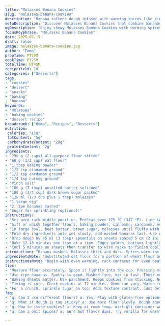 ```yaml
---
title: "Molasses Banana Cookies"
slug: "molasses-banana-cookies"
description: "Banana softens dough infused with warming spices like cinnamon and nutmeg. Molasses and brown sugar deliver rich, deep sweetness. Butter and eggs bind ingredients into tender, chewy cookies. Quick baking at moderate heat brings golden bases and chewy middles. Surface sprinkled with sugar offers slight crunch. A twist swaps ginger for cardamom and oat flour in place of some all-purpose, adding texture and lightly nutty notes. Baking time slightly cut to 12-18 minutes depending on oven. Makes around 18 cookies."
metaDescription: "Discover Molasses Banana Cookies that combine bananas, molasses, and spices for chewy, flavorful treats. Perfect for snacks or tea time."
ogDescription: "Enjoy chewy Molasses Banana Cookies with warming spices and rich sweetness, ideal for a cozy snack or dessert."
focusKeyphrase: "Molasses Banana Cookies"
date: 2025-07-19
draft: false
image: molasses-banana-cookies.jpg
author: "Emma"
prepTime: PT20M
cookTime: PT25M
totalTime: PT45M
recipeYield: 18
categories: ["Desserts"]
tags:
- "cookies"
- "dessert"
- "snacks"
- "baking"
- "banana"
keywords:
- "molasses"
- "baking cookies"
- "dessert recipe"
breadcrumb: ["Home", "Recipes", "Desserts"]
nutrition: 
 calories: "160"
 fatContent: "5g"
 carbohydrateContent: "28g"
 proteinContent: "2g"
ingredients:
- "290 g (2 cups) all-purpose flour sifted"
- "60 g (1/2 cup) oat flour"
- "1 tbsp baking powder"
- "1/2 tsp cinnamon ground"
- "1/2 tsp cardamom ground"
- "1/4 tsp nutmeg ground"
- "Pinch salt"
- "100 g (7 tbsp) unsalted butter softened"
- "180 g (3/4 cup) dark brown sugar packed"
- "110 ml (1/3 cup plus 1 tbsp) molasses"
- "1 large egg"
- "2 ripe bananas mashed"
- "Sugar for sprinkling (optional)"
instructions:
- "Set oven rack middle position. Preheat oven 175 °C (347 °F). Line two cookie sheets with parchment or silicone mats."
- "Sift or whisk together flours, baking powder, cinnamon, cardamom, nutmeg, salt in medium bowl."
- "In large bowl, beat butter, brown sugar, molasses until fluffy with mixer on medium. Add egg, mix until just combined."
- "Fold dry ingredients into wet slowly, add mashed bananas last. Use wooden spoon or low speed mixer. Batter thick and sticky."
- "Drop dough by 45 ml (3 tbsp) spoonfuls on sheets spaced 5 cm (2 in) apart. Optional sprinkle sugar on top for crunch."
- "Bake 12-18 minutes one tray at a time. Edges golden, bottoms lightly browned. Avoid overbaking to keep chewiness."
- "Cool 5 minutes on sheets then transfer to wire racks to finish cooling."
introduction: "Banana mashed. Molasses thick and dark. Spices warm the dough. Butter beaten, sugar softens into a creamy mix. Sweet, sticky, a soft chew beneath slight sugar crunch. Not your usual simple cookie. Cardamom sneaks in the place of sharp ginger. Oat flour gives a touch of earthiness and chew. Baking moved faster. Timed less, but watch close. Golden and tender. Slightly different. Results spill beyond moisturizer. Good with tea, decent with coffee. Simple snacks aren't dull. They push flavor in quiet ways. No long waits or complex tools. Just batter, heat, and patience."
ingredientsNote: "Substituted oat flour for a portion of wheat flour adds texture and subtle nuttiness while reducing gluten, helping keep cookies tender. Cardamom instead of ginger brings floral warmth, less sharpness. Molasses reduced slightly balancing the sweetness and strong molasses flavor without overwhelming the banana notes. Brown sugar quantity lowered but remains integral for chew and moisture. Butter softened but not melted keeps structure stable. Bananas ripe and mashed fine enough to blend but still lending moisture and flavor. Optional sugar on top adds mild crunch contrast. Quantities adapted to reduce total volume slightly and help dough hold shape better during baking."
instructionsNote: "Begin with oven warming, rack centered for even heat. Lining pans prevents sticking no need for greasing. Dry ingredients sifted or whisked ensures even distribution of leavening and spices. Beat butter, sugar, molasses till creamy avoids grainy texture and helps aerate dough. Blend egg in carefully to avoid breaking emulsion. Fold in dry ingredients gently to maintain tender crumb, do not overmix. Bananas added last so they don’t break down volume prematurely. Form dough with a consistent spoon measure for uniform baking. Space dough balls well; biscuits spread but not excessively. Sugar on top optional, adds slight crisp contrast. Bake trays one at a time to ensure even cooking. Bake 12 to 18 minutes to just golden at base, edges formed but interiors still soft for chewiness. Cool on trays briefly to set shape, then move to racks to avoid soggy bottoms from steam trapped under. Timing and temperature variations affect texture so watch closely during last minutes."
tips:
- "Measure flour accurately. Spoon it lightly into the cup. Pressing may lead to dense cookies. Sifting helps. Blend dry before mixing wet."
- "Use ripe bananas. Spotty is good. Mashed fine, mix in last. Their moisture blends well but keeps dough light. Not over mash."
- "Baking sheets matter. Use parchment. Keeps cookies from sticking. Not greasing needed. Space well on sheets. Avoid crowding."
- "Timing is core. Check cookies at 12 minutes. Oven can vary. Watch for golden edges. Remove when still soft in middles."
- "For a crunch, sprinkle sugar on top. Adds texture contrast. Just before baking. Not needed. Chewy texture shines on its own."
faq:
- "q: Can I use different flours? a: Yes. Play with gluten-free options. Almond flour works. Adjust baking powder too. Check moisture."
- "q: What if dough is too sticky? a: Use more flour slowly. Dough should hold shape. But don’t overdo it. Keep it chewy, not firm."
- "q: How to store cookies? a: Keep at room temp. Airtight container works. Freeze for long-term. Just thaw before serving."
- "q: Can I omit spices? a: Sure but flavor dims. Try vanilla for warmth. Or add nuts for crunch. Explore different combinations."

---
```

